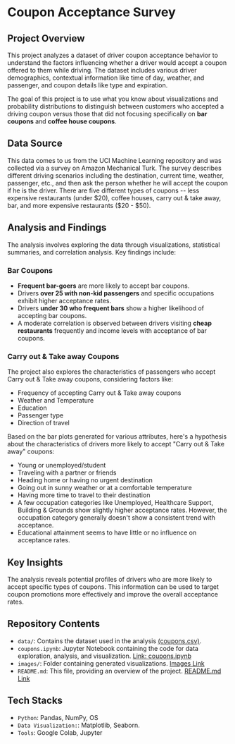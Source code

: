 
# Coupon Acceptance Survey

## Project Overview

This project analyzes a dataset of driver coupon acceptance behavior to understand the factors influencing whether a driver would accept a coupon offered to them while driving. The dataset includes various driver demographics, contextual information like time of day, weather, and passenger, and coupon details like type and expiration.

The goal of this project is to use what you know about visualizations and probability distributions to distinguish between customers who accepted a driving coupon versus those that did not focusing specifically on **bar coupons** and **coffee house coupons**.

## Data Source

This data comes to us from the UCI Machine Learning repository and was collected via a survey on Amazon Mechanical Turk. The survey describes different driving scenarios including the destination, current time, weather, passenger, etc., and then ask the person whether he will accept the coupon if he is the driver. There are five different types of coupons -- less expensive restaurants (under $20), coffee houses, carry out & take away, bar, and more expensive restaurants ($20 - $50).

## Analysis and Findings

The analysis involves exploring the data through visualizations, statistical summaries, and correlation analysis. Key findings include:

### Bar Coupons

*   **Frequent bar-goers** are more likely to accept bar coupons.
*   Drivers **over 25 with non-kid passengers** and specific occupations exhibit higher acceptance rates.
*   Drivers **under 30 who frequent bars** show a higher likelihood of accepting bar coupons.
*   A moderate correlation is observed between drivers visiting **cheap restaurants** frequently and income levels with acceptance of bar coupons.

### Carry out & Take away Coupons 

The project also explores the characteristics of passengers who accept Carry out & Take away coupons, considering factors like:

*   Frequency of accepting Carry out & Take away coupons
*   Weather and Temperature
*   Education
*   Passenger type
*   Direction of travel

  
  Based on the bar plots generated for various attributes, here's a hypothesis about the characteristics of drivers more likely to accept "Carry out & Take away" coupons:

*  Young or unemployed/student
*  Traveling with a partner or friends
*  Heading home or having no urgent destination
*  Going out in sunny weather or at a comfortable temperature
*  Having more time to travel to their destination
*  A few occupation categories like Unemployed, Healthcare Support, Building & Grounds show slightly higher acceptance rates. However, the occupation category generally doesn't show a consistent trend with acceptance.
*  Educational attainment seems to have little or no influence on acceptance rates.

## Key Insights

The analysis reveals potential profiles of drivers who are more likely to accept specific types of coupons. This information can be used to target coupon promotions more effectively and improve the overall acceptance rates.

## Repository Contents

*   `data/`: Contains the dataset used in the analysis [(coupons.csv)](https://github.com/gethiten/ML-AI-5.1/blob/main/data/coupons.csv).
*   `coupons.ipynb`: Jupyter Notebook containing the code for data exploration, analysis, and visualization.
                     [Link: coupons.ipynb](https://github.com/gethiten/ML-AI-5.1/blob/main/coupons.ipynb)
*   `images/`: Folder containing generated visualizations. [Images Link](https://github.com/gethiten/ML-AI-5.1/tree/main/images)
*   `README.md`: This file, providing an overview of the project. [README.md Link](https://github.com/gethiten/ML-AI-5.1/blob/main/README.md)

## Tech Stacks

*   `Python`: Pandas, NumPy, OS
*   `Data Visualization:`: Matplotlib, Seaborn.
*   `Tools`: Google Colab, Jupyter

